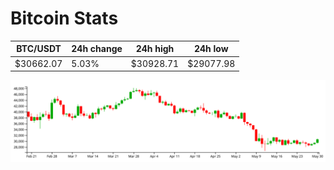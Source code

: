 # Bitcoin Stats

BTC/USDT|24h change|24h high|24h low|
|---|---|---|---|
|$30662.07|5.03%|$30928.71|$29077.98|

<img src="./chart.svg">
